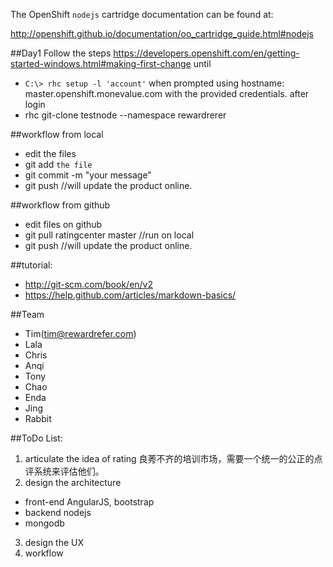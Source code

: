 The OpenShift `nodejs` cartridge documentation can be found at:

http://openshift.github.io/documentation/oo_cartridge_guide.html#nodejs

##Day1
Follow the steps
https://developers.openshift.com/en/getting-started-windows.html#making-first-change
until 
* `C:\> rhc setup -l 'account'`
when prompted using hostname:  master.openshift.monevalue.com
with the provided credentials.
after login
* rhc git-clone testnode --namespace rewardrerer

##workflow from local
* edit the files
* git add `the file`
* git commit -m "your message"
* git push  //will update the product online.

##workflow from github
* edit files on github   
* git pull ratingcenter master  //run on local
* git push  //will update the product online.


##tutorial:
* http://git-scm.com/book/en/v2
* https://help.github.com/articles/markdown-basics/

##Team
- Tim(tim@rewardrefer.com)
- Lala
- Chris
- Anqi
- Tony
- Chao
- Enda
- Jing 
- Rabbit

##ToDo List:
1. articulate the idea of rating
良莠不齐的培训市场，需要一个统一的公正的点评系统来评估他们。
2. design the architecture
* front-end AngularJS, bootstrap
* backend nodejs
* mongodb
3. design the UX
4. workflow
